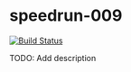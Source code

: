 # speedrun-009

[![Build Status](https://travis-ci.com/o-o-overflow/dc2019q-speedrun-009.svg?token=6XM5nywRvLrMFwxAsXj3&branch=master)](https://travis-ci.com/o-o-overflow/dc2019q-speedrun-009)

TODO: Add description
 
